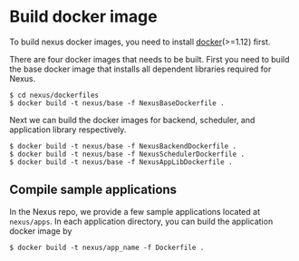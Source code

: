 Build docker image
==================
To build nexus docker images, you need to install
[docker](https://docs.docker.com/install/linux/docker-ce/ubuntu/)(>=1.12) first.

There are four docker images that needs to be built. First you need to build the
base docker image that installs all dependent libraries required for Nexus.
```
$ cd nexus/dockerfiles
$ docker build -t nexus/base -f NexusBaseDockerfile .
```

Next we can build the docker images for backend, scheduler, and application
library respectively.
```
$ docker build -t nexus/base -f NexusBackendDockerfile .
$ docker build -t nexus/base -f NexusSchedulerDockerfile .
$ docker build -t nexus/base -f NexusAppLibDockerfile .
```

Compile sample applications
---------------------------
In the Nexus repo, we provide a few sample applications located at `nexus/apps`.
In each application directory, you can build the application docker image by
```
$ docker build -t nexus/app_name -f Dockerfile .
```
